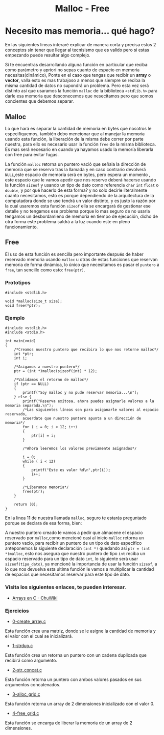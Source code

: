 <h1 style = "text-align: center">Malloc - Free</h1>

# Necesito mas memoria... qué hago?

En las siguientes líneas interaré explicar de manera corta y precisa estos 2 conceptos sin tener que llegar al tecnisismo que es valido pero sí estas empezando puede resultar algo complejo.

Si te encuentras desarrollando alguna función en particular que reciba como parámetro y apriori no sepas cuanto de espacio en memoria necesitas(dinámico), Ponte en el caso que tengas que recibir un <b>array</b> o <b>vector</b>, valla esto es mas trabajoso a menos que siempre se reciba la misma cantidad de datos no supondrá un problema. Pero esta vez será distinto así que usaramos la función `malloc` de la biblioteca `<stdlib.h>` para darle esa memoria que desconecemos que nesecitamos pero que somos concientes que debemos separar.

## Malloc

Lo que hará es separar la cantidad de memoria en bytes que nosotros le especifiquemos, también debo mencionar que al manejar la memoria usando esta función, la liberación de la misma debe correr por parte nuestra, para ello es necesario usar la función `free` de la misma biblioteca. Es mas será necesario en cuando ya hayamos usado la memoría liberarla con free para evitar fugas.

La función `malloc` retorna un puntero vació que señala la dirección de memoria que se reservo tras la llamada y en caso contrario devolverá `NULL`,este espacio de memoria será en bytes, pero espera un momento , este espacio que le vamos apedir que nos reserve deberá hacerse usando la función `sizeof` y usando un tipo de dato como referencia `char` `int` `float` o `double`, y por qué hacerlo de esta forma? y no solo decirle literalmente cuanto necesitamos, esto es porque dependiendo de la arquitectura de la computadora donde se use tendrá un valor distinto, y es justo la razón por la cual usaremos esta función `sizeof` ella se encargará de gestionar ese detalle y no tengamos ese problema porque lo mas seguro de no usarla tengamos un desbordamieno de memoria en tiempo de ejecución, dicho de otra forma este problema saldrá a la luz cuando este en pleno funcionamiento.

## Free

El uso de esta función es sencilla pero importante después de haber reservado memoria usando `malloc` u otras de estas funciones que reservan memoria de forma dinámica, lo único que necesitamos es pasar el `puntero` a `free`, tan sencillo como esto: `free(ptr)`.

### Prototipos
    #include <stdlib.h>
    
    void *malloc(size_t size);
    void free(*ptr);
    



### Ejemplo

    #include <stdlib.h>
	#include <stdio.h>
    
    int main(void)
    {
		/*Creamos nuestro puntero que recibira lo que nos retorne malloc*/
    	int *ptr;
		int i;
    
		/*Asigamos a nuestro puntero*/
    	ptr = (int *)malloc(sizeof(int) * 12);
    
		/*Validamos el retorno de malloc*/
    	if (ptr == NULL)
    	{
    		printf("Soy malloc y no pude reservar memoria...\n");
    	} else {
    		printf("Reserva exitosa, ahora puedes asignarle valores a la memoria separada.\n");
			/*Las siguientes líneas son para asiganarle valores al espacio reservado,
			acuerdate que nuestro puntero apunta a un dirección de memoria*/
    		for ( i = 0; i < 12; i++)
			{
				ptr[i] = i;
			}
			
			/*Ahora leeremos los valores previamente asignados*/
			
			i = 0;
			while ( i < 12)
			{
				printf("Este es valor %d\n",ptr[i]);
				i++;
			}
			
			/*Liberamos memoria*/
			free(ptr);
    	}
    
    	return (0);
    }
En la línea 11 de nuestra llamada `malloc`, seguro te estarás preguntado porque se declara de esa forma, bien:

A nuestro puntero creado le vamos a pedir que almacene el espacio reservado por `malloc`,como mencioné casí al inicio `malloc` retorna un puntero vacio, para recibir un puntero de un tipo de dato especifico anteponemos la siguiente declaración `(int *)` quedando así `ptr = (int *)malloc`, esto nos asegura que nuestro puntero de tipo `int` reciba un espacio reservado para un tipo de dato `int`, lo siguiente será usar `sizeof(tipo_dato)`, ya mencioné la importancia de usar la función `sizeof`, a lo que nos devuelva esta ultima función le vamos a multiplicar la cantidad de espacios que necesitamos reservar para este tipo de dato.

### Visita los siguientes enlaces, te pueden interesar.

- <a href="https://chuidiang.org/index.php?title=Arrays_en_C">Arrays en C - ChuWiki</a>

### Ejercicios

- [0-create_array.c](./0-create_array.c "0-create_array.c")

Esta función crea una matriz, donde se le asigne la cantidad de memoria y el valor con el cual se inicializará.

- [1-strdup.c](./1-strdup.c "1-strdup.c")

Esta función crea un retorna un puntero con un cadena duplicada que recibirá como argumento.

- [2-str_concat.c](./2-str_concat.c "2-str_concat.c")

Esta función retorna un puntero con ambos valores pasados en sus argumentos concatenados.

- [3-alloc_grid.c](./3-alloc_grid.c "3-alloc_grid.c")

Esta función retorna un array de 2 dimensiones inicializado con el valor 0.

- [4-free_grid.c](./4-free_grid.c "4-free_grid.c")

Esta función se encarga de liberar la memoria de un array de 2 dimensiones.

